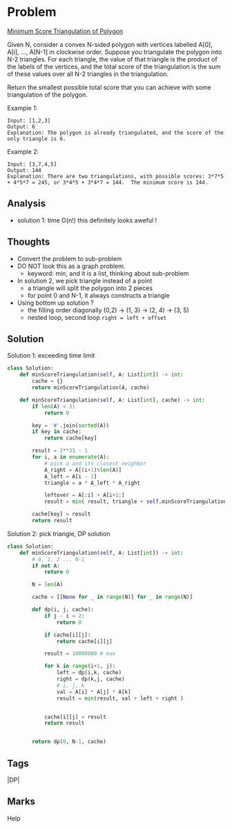 # Problem

[Minimum Score Triangulation of Polygon](https://leetcode.com/problems/minimum-score-triangulation-of-polygon)

Given N, consider a convex N-sided polygon with vertices labelled A\[0\], A\[i\], ..., A\[N-1\] in clockwise order. Suppose you triangulate the polygon into N-2 triangles. For each triangle, the value of that triangle is the product of the labels of the vertices, and the total score of the triangulation is the sum of these values over all N-2 triangles in the triangulation.

Return the smallest possible total score that you can achieve with some triangulation of the polygon.

Example 1:

```text
Input: [1,2,3]
Output: 6
Explanation: The polygon is already triangulated, and the score of the only triangle is 6.
```

Example 2:

```text
Input: [3,7,4,5]
Output: 144
Explanation: There are two triangulations, with possible scores: 3*7*5 + 4*5*7 = 245, or 3*4*5 + 3*4*7 = 144.  The minimum score is 144.
```

## Analysis

* solution 1: time O\(n!\) this definitely looks aweful !

## Thoughts

* Convert the problem to sub-problem 
* DO NOT look this as a graph problem. 
  * keyword: min, and it is a list, thinking about sub-problem 
* In solution 2, we pick triangle instead of a point
  * a triangle will split the polygon into 2 pieces 
  * for point 0 and N-1, it always constructs a triangle 
* Using bottom up solution ?
  * the filling order diagonally \(0,2\) -&gt; \(1, 3\) -&gt; \(2, 4\) -&gt; \(3, 5\)
  * nested loop, second loop `right = left + offset`

## Solution

Solution 1: exceeding time limit

```python
class Solution:
    def minScoreTriangulation(self, A: List[int]) -> int:
        cache = {}
        return minScoreTriangulation(A, cache)

    def minScoreTriangulation(self, A: List[int], cache) -> int:
        if len(A) < 3:
            return 0

        key = '#'.join(sorted(A))
        if key in cache:
            return cache[key]

        result = 2**31 - 1
        for i, a in enumerate(A):
            # pick a and its closest neighbor 
            A_right = A[(i+1)%len(A)]
            A_left = A[i - 1]
            triangle = a * A_left * A_right

            leftover = A[:i] + A[i+1:]
            result = min( result, triangle + self.minScoreTriangulation(leftover, cache) ) 

        cache[key] = result         
        return result
```

Solution 2: pick triangle, DP solution

```python
class Solution:
    def minScoreTriangulation(self, A: List[int]) -> int:
        # 0, 1, 2 ... N-1
        if not A:
            return 0

        N = len(A)

        cache = [[None for _ in range(N)] for _ in range(N)]

        def dp(i, j, cache):
            if j - i < 2:
                return 0 

            if cache[i][j]:
                return cache[i][j]

            result = 10000000 # max

            for k in range(i+1, j):
                left = dp(i,k, cache)
                right = dp(k,j, cache)
                # i, j, k
                val = A[i] * A[j] * A[k]
                result = min(result, val + left + right )


            cache[i][j] = result 
            return result 


        return dp(0, N-1, cache)
```

## Tags

\|DP\|

## Marks

Help

